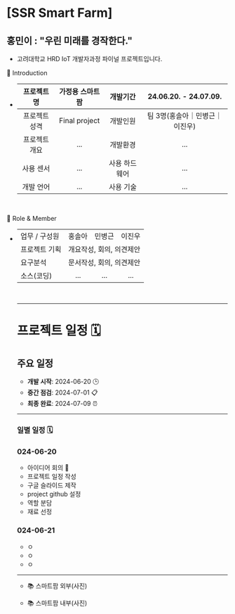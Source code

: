 # [SSR Smart Farm]

## 홍민이 : **"우린 미래를 경작한다."**

- 고려대학교 HRD IoT 개발자과정 파이널 프로젝트입니다.

👋 Introduction

- |프로젝트 명|가정용 스마트 팜|개발기간|24.06.20. - 24.07.09.|
  |:---:|:---:|:---:|:---:|
  |프로젝트 성격|Final project|개발인원|팀 3명(홍솔아｜민병근｜이진우)|
  |프로젝트 개요|...|개발환경 |...|
  |사용 센서|...|사용 하드웨어|...|
  |개발 언어|...|사용 기술|...|
 
<br/>

📑 Role & Member

- <table style="border: 2px;">
  <tr>
    <td> 업무 / 구성원 </td>
    <td> 홍솔아 </td>
    <td> 민병근 </td>
    <td> 이진우 </td>
  </tr><tr>
    <td> 프로젝트 기획 </td>
    <td colspan="3"> 개요작성, 회의, 의견제안 </td>
  </tr><tr>
    <td>요구분석 </td>
    <td colspan="3"> 문서작성, 회의, 의견제안 </td>
  </tr><tr>
    <td> 소스(코딩) </td>
    <td>　... </td>
    <td>　... </td>
    <td>　... </td>
  </tr>
</table>
<br/>

-------------------
# 프로젝트 일정 🗓️
## 주요 일정 

- **개발 시작**: 2024-06-20 🕒
- **중간 점검**: 2024-07-01 📋
- **최종 완료**: 2024-07-09 ⏰
--------------------
### 일별 일정 🗓️
### 024-06-20
- 아이디어 회의 🤔
- 프로젝트 일정 작성
- 구글 슬라이드 제작
- project github 설정
- 역할 분담
- 재료 선정

### 024-06-21
- ㅇ
- ㅇ
- ㅇ


----------------------------
- 📚 스마트팜 외부(사진)

- 📚 스마트팜 내부(사진)

